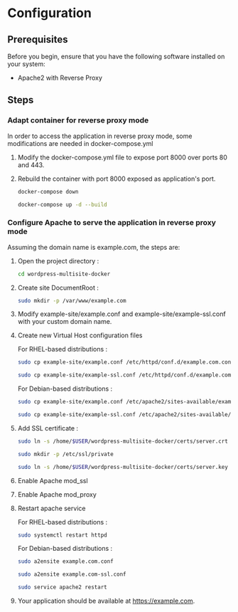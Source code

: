 # Configuration

## Prerequisites

Before you begin, ensure that you have the following software installed on your system:

- Apache2 with Reverse Proxy

## Steps

### Adapt container for reverse proxy mode

In order to access the application in reverse proxy mode, some modifications are needed in docker-compose.yml

1. Modify the docker-compose.yml file to expose port 8000 over ports 80 and 443.

2. Rebuild the container with port 8000 exposed as application's port.

    ```bash
    docker-compose down
    ```
    ```bash
    docker-compose up -d --build
    ```

### Configure Apache to serve the application in reverse proxy mode

Assuming the domain name is example.com, the steps are:

1. Open the project directory :
    ```bash
    cd wordpress-multisite-docker
   ```

2. Create site DocumentRoot :
    ```bash
    sudo mkdir -p /var/www/example.com
    ```

3. Modify example-site/example.conf and example-site/example-ssl.conf with your custom domain name.

4. Create new Virtual Host configuration files

    For RHEL-based distributions :
    ```bash
    sudo cp example-site/example.conf /etc/httpd/conf.d/example.com.conf
    ```
    ```bash
    sudo cp example-site/example-ssl.conf /etc/httpd/conf.d/example.com-ssl.conf
    ```
    
    For Debian-based distributions :
    ```bash
    sudo cp example-site/example.conf /etc/apache2/sites-available/example.com.conf
    ```
    ```bash
    sudo cp example-site/example-ssl.conf /etc/apache2/sites-available/example.com-ssl.conf
    ```

5. Add SSL certificate :
    ```bash
    sudo ln -s /home/$USER/wordpress-multisite-docker/certs/server.crt /etc/ssl/certs/server.crt
    ```
    ```bash
    sudo mkdir -p /etc/ssl/private
    ```
    ```bash
    sudo ln -s /home/$USER/wordpress-multisite-docker/certs/server.key /etc/ssl/private/server.key
    ```

6. Enable Apache mod_ssl

7. Enable Apache mod_proxy

8. Restart apache service

    For RHEL-based distributions :
    ```bash
    sudo systemctl restart httpd
    ```
    
    For Debian-based distributions :

    ```bash
    sudo a2ensite example.com.conf
    ```
    ```bash
    sudo a2ensite example.com-ssl.conf
    ```

    ```bash
    sudo service apache2 restart
    ```

9. Your application should be available at https://example.com.